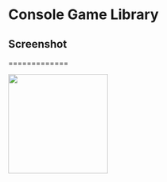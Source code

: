# Console Game Library


## Screenshot
=============

<div>
  <img width="200" src="https://user-images.githubusercontent.com/63224377/100871354-7fb94180-34e3-11eb-8e48-2b48b9071208.png">
</div>
